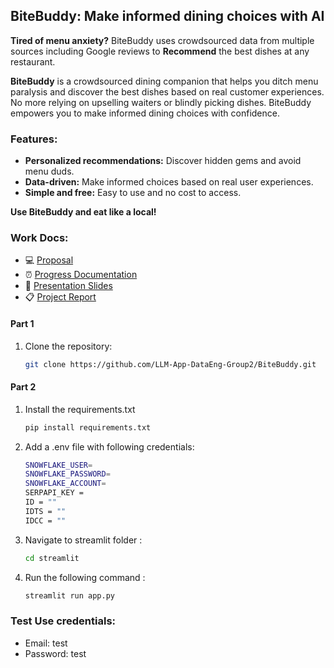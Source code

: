 
## BiteBuddy: Make informed dining choices with AI 

**Tired of menu anxiety?** BiteBuddy uses crowdsourced data from multiple sources including Google reviews to **Recommend** the best dishes at any restaurant.

**BiteBuddy** is a crowdsourced dining companion that helps you ditch menu paralysis and discover the best dishes based on real customer experiences. No more relying on upselling waiters or blindly picking dishes. BiteBuddy empowers you to make informed dining choices with confidence.

### Features:

* **Personalized recommendations:** Discover hidden gems and avoid menu duds.
* **Data-driven:** Make informed choices based on real user experiences.
* **Simple and free:** Easy to use and no cost to access.

**Use BiteBuddy and eat like a local!**


### Work Docs:

<ul>

<li>💻 <a href="https://docs.google.com/presentation/d/17kCFljf3qQ_N1jVAuPRQN1Kkjuj9VNN2pcAsQIeOGnE/edit#slide=id.g28262b8e96a_2_268">Proposal</a> </li>
<li>⏰ <a href="https://docs.google.com/document/d/1YcQwmBuYPS7HSb4ALRMpa9Gh8zakGQQZ15gFDOKEQ34/edit">Progress Documentation</a> </li>
<li>📖 <a href="https://wepik.com/share/9ad95fa2-c2ae-4cf0-8395-1b6dd5acddd8#rs=link">Presentation Slides </a> </li>
<li>📋 <a href="https://github.com/LLM-App-DataEng-Group2/BiteBuddy/tree/14e06cbd283a127ab057e47673c5808f3e3b17ce/report">Project Report</a></li>

</ul>


#### Part 1
1. Clone the repository:

   ```bash
   git clone https://github.com/LLM-App-DataEng-Group2/BiteBuddy.git

#### Part 2

1. Install the requirements.txt
   ```bash
   pip install requirements.txt

2. Add a .env file with following credentials:
   ```bash
   SNOWFLAKE_USER=
   SNOWFLAKE_PASSWORD=
   SNOWFLAKE_ACCOUNT=
   SERPAPI_KEY = 
   ID = ""
   IDTS = ""
   IDCC = ""
   
3. Navigate to streamlit folder :
   ```bash
   cd streamlit

4. Run the following command :
   ```bash
   streamlit run app.py

### Test Use credentials:
- Email: test
- Password: test
